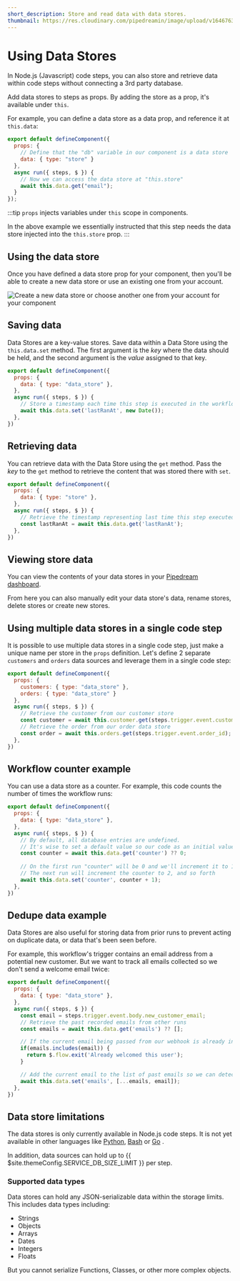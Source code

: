 ```yaml
---
short_description: Store and read data with data stores.
thumbnail: https://res.cloudinary.com/pipedreamin/image/upload/v1646763735/docs/icons/icons8-database-96_iv1oup.png
---
```


# Using Data Stores 

In Node.js (Javascript) code steps, you can also store and retrieve data within code steps without connecting a 3rd party database.

Add data stores to steps as props. By adding the store as a prop, it's available under `this`. 

For example, you can define a data store as a data prop, and reference it at `this.data`:

```javascript
export default defineComponent({
  props: {
    // Define that the "db" variable in our component is a data store
    data: { type: "store" }
  },
  async run({ steps, $ }) {
    // Now we can access the data store at "this.store"
    await this.data.get("email");
  }
});
```

:::tip
`props` injects variables under `this` scope in components.

In the above example we essentially instructed that this step needs the data store injected into the `this.store` prop. 
:::

## Using the data store

Once you have defined a data store prop for your component, then you'll be able to create a new data store or use an existing one from your account.

![Create a new data store or choose another one from your account for your component](https://res.cloudinary.com/pipedreamin/image/upload/v1647626951/docs/components/CleanShot_2022-03-18_at_14.08.01_2x_fyr3p4.png)

## Saving data

Data Stores are a key-value stores. Save data within a Data Store using the `this.data.set` method. The first argument is the _key_ where the data should be held, and the second argument is the _value_ assigned to that key.

```javascript
export default defineComponent({
  props: {
    data: { type: "data_store" },
  },
  async run({ steps, $ }) {
    // Store a timestamp each time this step is executed in the workflow
    await this.data.set('lastRanAt', new Date());
  },
})
```

## Retrieving data

You can retrieve data with the Data Store using the `get` method. Pass the _key_ to the `get` method to retrieve the content that was stored there with `set`.

```javascript
export default defineComponent({
  props: {
    data: { type: "store" },
  },
  async run({ steps, $ }) {
    // Retrieve the timestamp representing last time this step executed
    const lastRanAt = await this.data.get('lastRanAt'); 
  },
})
```

## Viewing store data

You can view the contents of your data stores in your [Pipedream dashboard](https://pipedream.com/stores).

From here you can also manually edit your data store's data, rename stores, delete stores or create new stores.

## Using multiple data stores in a single code step

It is possible to use multiple data stores in a single code step, just make a unique name per store in the `props` definition. Let's define 2 separate `customers` and `orders` data sources and leverage them in a single code step:

```javascript
export default defineComponent({
  props: {
    customers: { type: "data_store" },
    orders: { type: "data_store" }
  },
  async run({ steps, $ }) {
    // Retrieve the customer from our customer store 
    const customer = await this.customer.get(steps.trigger.event.customer_id);
    // Retrieve the order from our order data store
    const order = await this.orders.get(steps.trigger.event.order_id);
  },
})
```

## Workflow counter example

You can use a data store as a counter. For example, this code counts the number of times the workflow runs:

```javascript
export default defineComponent({
  props: {
    data: { type: "data_store" },
  },
  async run({ steps, $ }) {
    // By default, all database entries are undefined.
    // It's wise to set a default value so our code as an initial value to work with
    const counter = await this.data.get('counter') ?? 0;
    
    // On the first run "counter" will be 0 and we'll increment it to 1
    // The next run will increment the counter to 2, and so forth
    await this.data.set('counter', counter + 1);
  },
})
```

## Dedupe data example

Data Stores are also useful for storing data from prior runs to prevent acting on duplicate data, or data that's been seen before.

For example, this workflow's trigger contains an email address from a potential new customer. But we want to track all emails collected so we don't send a welcome email twice:

```javascript
export default defineComponent({
  props: {
    data: { type: "data_store" },
  },
  async run({ steps, $ }) {
    const email = steps.trigger.event.body.new_customer_email;
    // Retrieve the past recorded emails from other runs
    const emails = await this.data.get('emails') ?? [];

    // If the current email being passed from our webhook is already in our list, exit early
    if(emails.includes(email)) {
      return $.flow.exit('Already welcomed this user');
    }

    // Add the current email to the list of past emails so we can detect it in the future runs
    await this.data.set('emails', [...emails, email]);
  },
})
```

## Data store limitations

The data stores is only currently available in Node.js code steps. It is not yet available in other languages like [Python](/code/python/), [Bash](/code/bash/) or [Go](/code/go/) .

In addition, data sources can hold up to {{ $site.themeConfig.SERVICE_DB_SIZE_LIMIT }} per step.

### Supported data types

Data stores can hold any JSON-serializable data within the storage limits. This includes data types including:

* Strings
* Objects
* Arrays
* Dates
* Integers
* Floats

But you cannot serialize Functions, Classes, or other more complex objects.
